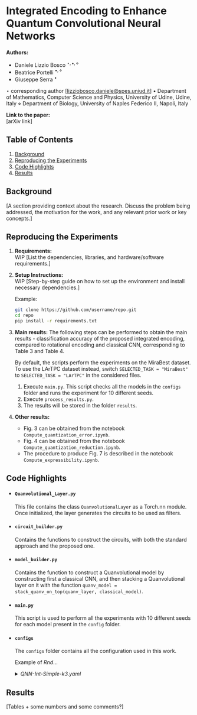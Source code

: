 # Integrated Encoding to Enhance Quantum Convolutional Neural Networks



**Authors:**  
- Daniele Lizzio Bosco $^{\star, \bullet, \diamond}$
- Beatrice Portelli  $^{\bullet, \diamond}$
- Giuseppe Serra  $^{\bullet}$


$\star$ corresponding author [lizziobosco.daniele@spes.uniud.it]
$\bullet$ Department of Mathematics, Computer Science and Physics, University of Udine, Udine, Italy
$\diamond$ Department of Biology, University of Naples Federico II, Napoli, Italy

**Link to the paper:**  
[arXiv link]

## Table of Contents
1. [Background](#background)
2. [Reproducing the Experiments](#reproducing-the-experiments)
3. [Code Highlights](#code-highlights)
4. [Results](#results)


## Background
[A section providing context about the research. Discuss the problem being addressed, the motivation for the work, and any relevant prior work or key concepts.]

## Reproducing the Experiments
1. **Requirements:**  
    WIP
   [List the dependencies, libraries, and hardware/software requirements.]

2. **Setup Instructions:**  
    WIP
   [Step-by-step guide on how to set up the environment and install necessary dependencies.]

   Example:
   ```sh
   git clone https://github.com/username/repo.git
   cd repo
   pip install -r requirements.txt

3. **Main results:**
    The following steps can be performed to obtain the main results - classification accuracy of the proposed integrated encoding, compared to rotational encoding and classical CNN, corresponding to Table 3 and Table 4. 

    By default, the scripts perform the experiments on the MiraBest dataset. To use the LArTPC dataset instead, switch ```SELECTED_TASK = "MiraBest"``` to ```SELECTED_TASK = "LArTPC"``` in the considered files.

    

    1. Execute ```main.py```. This script checks all the models in the ```configs``` folder and runs the experiment for 10 different seeds.
    2. Execute ```process_results.py```.
    3. The results will be stored in the folder ```results```.


4. **Other results:**
    - Fig. 3 can be obtained from the notebook ```Compute_quantization_error.ipynb```.
    - Fig. 4 can be obtained from the notebook ```Compute_quantization_reduction.ipynb```.
    - The procedure to produce Fig. 7 is described in the notebook ```Compute_expressibility.ipynb```.

## Code Highlights

* #### ```Quanvolutional_Layer.py```
    This file contains the class ```QuanvolutionalLayer``` as a Torch.nn module. 
    Once initialized, the layer generates the circuits to be used as filters.
* #### ```circuit_builder.py```
    Contains the functions to construct the circuits, with both the standard approach and the proposed one.
* #### ```model_builder.py```
    Contains the function to construct a Quanvolutional model by constructing first a classical CNN, and then stacking a Quanvolutional layer on it with the function ```quanv_model = stack_quanv_on_top(quanv_layer, classical_model)```. 
* #### ```main.py```
    This script is used to perform all the experiments with 10 different seeds for each model present in the ```config``` folder.
* #### ```configs```
    The ```configs``` folder contains all the configuration used in this work.

    Example of $Rnd...$
    <details>
    <summary><i>QNN-Int-Simple-k3.yaml</i></summary>
    ```yaml

    encoding: INTEGRATED
    model:
    conv1:
        in_channels: 1
        kernel_size: 3
        out_channels: 16
        padding: 0
    dropout_conv_rate: 0.2
    dropout_fc_rate: 0.2
    fc1:
        out_features: 32
    fc2:
        out_features: 2
    input_shape:
    - 1
    - 30
    - 30
    quanv:
    L: 18
    activation: Full
    kernel_size: 3
    n_qubits: 4
    n_shots: 1000
    ```

    </details>
    


## Results
[Tables + some numbers and some comments?]



